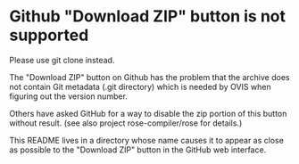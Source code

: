 Github "Download ZIP" button is not supported
=============================================
Please use git clone instead.

The "Download ZIP" button on Github has the problem that the
archive does not contain Git metadata (.git directory) which
is needed by OVIS when figuring out the version number.

Others have asked GitHub for a way to disable the zip portion of this 
button without result.  (see also project rose-compiler/rose for details.)

This README lives in a directory whose name causes it to appear
as close as possible to the "Download ZIP" button in the GitHub web
interface.
